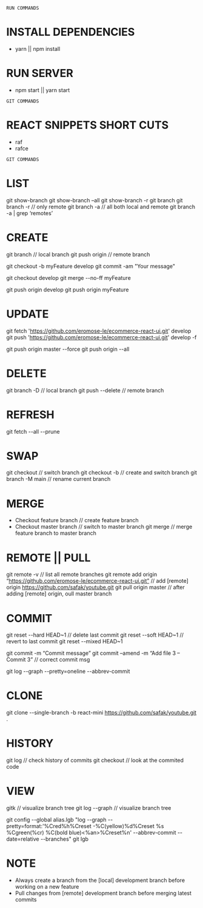 `RUN COMMANDS`

# INSTALL DEPENDENCIES

- yarn || npm install

# RUN SERVER

- npm start || yarn start

`GIT COMMANDS`

# REACT SNIPPETS SHORT CUTS

<!-- extenstion ES7 React/Redux/GraphQL  -->

- raf
- rafce

`GIT COMMANDS`

# LIST

git show-branch
git show-branch –all
git show-branch -r
git branch
git branch -r // only remote
git branch -a // all both local and remote
git branch -a | grep ‘remotes’

# CREATE

git branch <branch-name> // local branch
git push origin <branch-name> // remote branch

<!-- create from <develop branch> -->

git checkout -b myFeature develop
git commit -am "Your message"

<!-- merge changes to develop branch -->

git checkout develop
git merge --no-ff myFeature

<!-- push changes to the server -->

git push origin develop
git push origin myFeature

# UPDATE

<!-- sync from remote origin to local branch -->

git fetch 'https://github.com/eromose-le/ecommerce-react-ui.git' develop
git push 'https://github.com/eromose-le/ecommerce-react-ui.git' develop -f

git push origin master --force
git push origin --all

# DELETE

git branch -D <branch-name> // local branch
git push <origin> --delete <branch-name> // remote branch

# REFRESH

git fetch --all --prune

# SWAP

git checkout <branch-name> // switch branch
git checkout -b <branch-name> // create and switch branch
git branch -M main // rename current branch

# MERGE

- Checkout feature branch // create feature branch
- Checkout master branch // switch to master branch
  git merge <feature-branch-name> // merge feature branch to master branch

# REMOTE || PULL

git remote -v // list all remote branches
git remote add origin “https://github.com/eromose-le/ecommerce-react-ui.git” // add [remote] origin
https://github.com/safak/youtube.git
git pull origin master // after adding [remote] origin, oull master branch

# COMMIT

git reset --hard HEAD~1 // delete last commit
git reset --soft HEAD~1 // revert to last commit
git reset --mixed HEAD~1

git commit -m “Commit message”
git commit –amend -m “Add file 3 – Commit 3” // correct commit msg

<!-- commit history -->

git log --graph --pretty=oneline --abbrev-commit

# CLONE

git clone --single-branch -b react-mini https://github.com/safak/youtube.git .

# HISTORY

git log // check history of commits
git checkout <commit-code> // look at the commited code

# VIEW

gitk // visualize branch tree
git log --graph // visualize branch tree

git config --global alias.lgb "log --graph --pretty=format:'%Cred%h%Creset -%C(yellow)%d%Creset %s %Cgreen(%cr) %C(bold blue)<%an>%Creset%n' --abbrev-commit --date=relative --branches"
git lgb

# NOTE

- Always create a branch from the [local] development branch before working on a new feature
- Pull changes from [remote] development branch before merging latest commits
